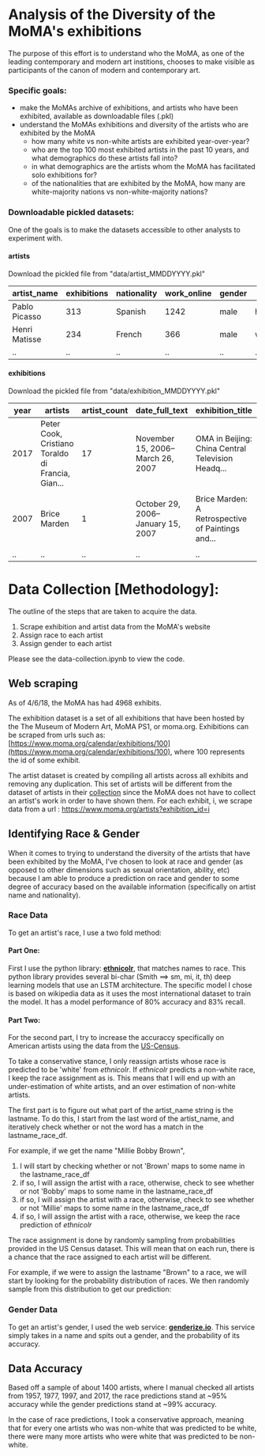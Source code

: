 # Analysis of the Diversity of the MoMA's exhibitions

The purpose of this effort is to understand who the MoMA, as one of the leading contemporary and modern art institions, chooses to make visible as participants of the canon of modern and contemporary art. 

### Specific goals:
- make the MoMAs archive of exhibitions, and artists who have been exhibited, available as downloadable files (.pkl)
- understand the MoMAs exhibitions and diversity of the artists who are exhibited by the MoMA
  - how many white vs non-white artists are exhibited year-over-year?
  - who are the top 100 most exhibited artists in the past 10 years, and what demographics do these artists fall into?
  - in what demographics are the artists whom the MoMA has facilitated solo exhibitions for?
  - of the nationalities that are exhibited by the MoMA, how many are white-majority nations vs non-white-majority nations?

### Downloadable pickled datasets:
One of the goals is to make the datasets accessible to other analysts to experiment with. 

#### artists
Download the pickled file from "data/artist_MMDDYYYY.pkl"

| artist_name | exhibitions | nationality | work_online | gender | race | 
| --- | --- | --- | --- | --- | --- |
| Pablo Picasso | 313 | Spanish | 1242 | male | hispanic |
| Henri Matisse | 234 | French | 366 | male | white | 
| .. | .. | .. | .. | .. | .. |

#### exhibitions
Download the pickled file from "data/exhibition_MMDDYYYY.pkl"

| year | artists | artist_count | date_full_text | exhibition_title | musuem | press_release |
| --- | --- | --- | --- | --- | --- | --- |
| 2017 | Peter Cook, Cristiano Toraldo di Francia, Gian... | 17 | November 15, 2006–March 26, 2007 | OMA in Beijing: China Central Television Headq... | The Museum of Modern Art | <p>This exhibition presents one of the most in... | 
| 2007 | Brice Marden | 1 | October 29, 2006–January 15, 2007 | Brice Marden: A Retrospective of Paintings and... | The Museum of Modern Art | <p>This exhibition presents one of the most in... | 
| .. | .. | .. | .. | .. | .. | .. |

# Data Collection [Methodology]:
The outline of the steps that are taken to acquire the data.
1. Scrape exhibition and artist data from the MoMA's website
2. Assign race to each artist
3. Assign gender to each artist

Please see the data-collection.ipynb to view the code.

## Web scraping
As of 4/6/18, the MoMA has had 4968 exhibits.

The exhibition dataset is a set of all exhibitions that have been hosted by the The Museum of Modern Art, MoMA PS1, or moma.org. Exhibitions can be scraped from urls such as: [https://www.moma.org/calendar/exhibitions/100](https://www.moma.org/calendar/exhibitions/100), where 100 represents the id of some exhibit.

The artist dataset is created by compiling all artists across all exhibits and removing any duplication. This set of artists will be different from the dataset of artists in their [collection](https://www.moma.org/collection/) since the MoMA does not have to collect an artist's work in order to have shown them. For each exhibit, i, we scrape data from a url : https://www.moma.org/artists?exhibition_id=i

## Identifying Race & Gender
When it comes to trying to understand the diversity of the artists that have been exhibited by the MoMA, I've chosen to look at race and gender (as opposed to other dimensions such as sexual orientation, ability, etc) because I am able to produce a prediction on race and gender to some degree of accuracy based on the available information (specifically on artist name and nationality).

### Race Data
To get an artist's race, I use a two fold method:

#### Part One:

First I use the python library: [__ethnicolr__](https://github.com/appeler/ethnicolr), that matches names to race. This python library provides several bi-char (Smith ==> sm, mi, it, th) deep learning models that use an LSTM architecture. The specific model I chose is based on wikipedia data as it uses the most international dataset to train the model. It has a model performance of 80% accuracy and 83% recall.

#### Part Two:

For the second part, I try to increase the accuraccy specifically on American artists using the data from the [US-Census](https://api.census.gov/data/2010/surname.html).

To take a conservative stance, I only reassign artists whose race is predicted to be 'white' from _ethnicolr_. If _ethnicolr_ predicts a non-white race, I keep the race assignment as is. This means that I will end up with an under-estimation of white artists, and an over estimation of non-white artists. 

The first part is to figure out what part of the artist_name string is the lastname. To do this, I start from the last word of the artist_name, and iteratively check whether or not the word has a match in the lastname_race_df.

For example, if we get the name "Millie Bobby Brown", 
1. I will start by checking whether or not 'Brown' maps to some name in the lastname_race_df 
2. if so, I will assign the artist with a race, otherwise, check to see whether or not 'Bobby' maps to some name in the lastname_race_df
3. if so, I will assign the artist with a race, otherwise, check to see whether or not 'Millie' maps to some name in the lastname_race_df
4. if so, I will assign the artist with a race, otherwise, we keep the race prediction of _ethnicolr_

The race assignment is done by randomly sampling from probabilities provided in the US Census dataset. This will mean that on each run, there is a chance that the race assigned to each artist will be different.

For example, if we were to assign the lastname "Brown" to a race, we will start by looking for the probability distribution of races. We then randomly sample from this distribution to get our prediction:

### Gender Data
To get an artist's gender, I used the web service: [__genderize.io__](https://www.genderize.io). This service simply takes in a name and spits out a gender, and the probability of its accuracy. 

## Data Accuracy
Based off a sample of about 1400 artists, where I manual checked all artists from 1957, 1977, 1997, and 2017, the race predictions stand at ~95% accuracy while the gender predictions stand at ~99% accuracy. 

In the case of race predictions, I took a conservative approach, meaning that for every one artists who was non-white that was predicted to be white, there were many more artists who were white that was predicted to be non-white.

